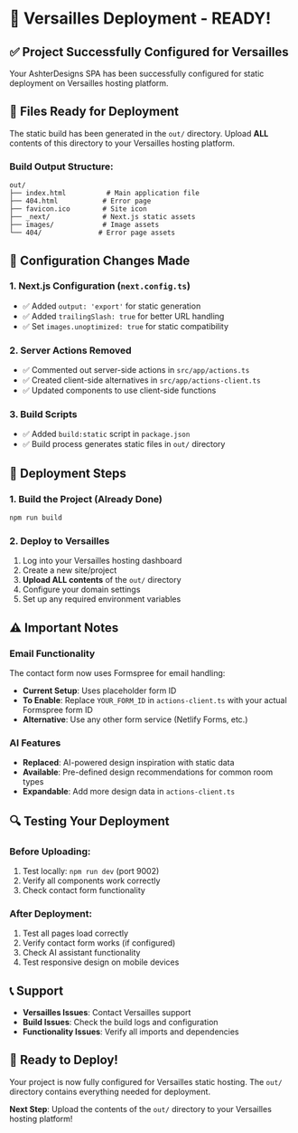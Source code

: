 # 🚀 Versailles Deployment - READY!

## ✅ Project Successfully Configured for Versailles

Your AshterDesigns SPA has been successfully configured for static deployment on Versailles hosting platform.

## 📁 Files Ready for Deployment

The static build has been generated in the `out/` directory. Upload **ALL** contents of this directory to your Versailles hosting platform.

### Build Output Structure:
```
out/
├── index.html          # Main application file
├── 404.html           # Error page
├── favicon.ico        # Site icon
├── _next/             # Next.js static assets
├── images/            # Image assets
└── 404/              # Error page assets
```

## 🔧 Configuration Changes Made

### 1. Next.js Configuration (`next.config.ts`)
- ✅ Added `output: 'export'` for static generation
- ✅ Added `trailingSlash: true` for better URL handling
- ✅ Set `images.unoptimized: true` for static compatibility

### 2. Server Actions Removed
- ✅ Commented out server-side actions in `src/app/actions.ts`
- ✅ Created client-side alternatives in `src/app/actions-client.ts`
- ✅ Updated components to use client-side functions

### 3. Build Scripts
- ✅ Added `build:static` script in `package.json`
- ✅ Build process generates static files in `out/` directory

## 🎯 Deployment Steps

### 1. Build the Project (Already Done)
```bash
npm run build
```

### 2. Deploy to Versailles
1. Log into your Versailles hosting dashboard
2. Create a new site/project
3. **Upload ALL contents** of the `out/` directory
4. Configure your domain settings
5. Set up any required environment variables

## ⚠️ Important Notes

### Email Functionality
The contact form now uses Formspree for email handling:
- **Current Setup**: Uses placeholder form ID
- **To Enable**: Replace `YOUR_FORM_ID` in `actions-client.ts` with your actual Formspree form ID
- **Alternative**: Use any other form service (Netlify Forms, etc.)

### AI Features
- **Replaced**: AI-powered design inspiration with static data
- **Available**: Pre-defined design recommendations for common room types
- **Expandable**: Add more design data in `actions-client.ts`

## 🔍 Testing Your Deployment

### Before Uploading:
1. Test locally: `npm run dev` (port 9002)
2. Verify all components work correctly
3. Check contact form functionality

### After Deployment:
1. Test all pages load correctly
2. Verify contact form works (if configured)
3. Check AI assistant functionality
4. Test responsive design on mobile devices

## 📞 Support

- **Versailles Issues**: Contact Versailles support
- **Build Issues**: Check the build logs and configuration
- **Functionality Issues**: Verify all imports and dependencies

## 🎉 Ready to Deploy!

Your project is now fully configured for Versailles static hosting. The `out/` directory contains everything needed for deployment.

**Next Step**: Upload the contents of the `out/` directory to your Versailles hosting platform! 